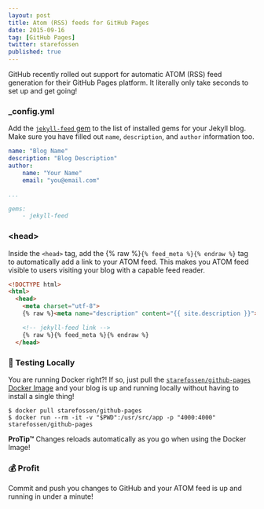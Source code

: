 ```yaml
---
layout: post
title: Atom (RSS) feeds for GitHub Pages
date: 2015-09-16
tag: [GitHub Pages]
twitter: starefossen
published: true
---
```


GitHub recently rolled out support for automatic ATOM (RSS) feed generation for
their GitHub Pages platform. It literally only take seconds to set up and get
going!

<!--more-->

### _config.yml

Add the [`jekyll-feed` gem](https://github.com/jekyll/jekyll-feed) to the list
of installed gems for your Jekyll blog. Make sure you have filled out `name`,
`description`, and `author` information too.

```yaml
name: "Blog Name"
description: "Blog Description"
author:
    name: "Your Name"
    email: "you@email.com"

...

gems:
    - jekyll-feed
```

### &lt;head&gt;

Inside the `<head>` tag, add the {% raw %}`{% feed_meta %}{% endraw %}` tag to
automatically add a link to your ATOM feed. This makes you ATOM feed visible to
users visiting your blog with a capable feed reader.

```html
<!DOCTYPE html>
<html>
  <head>
    <meta charset="utf-8">
    {% raw %}<meta name="description" content="{{ site.description }}">{% endraw %}

    <!-- jekyll-feed link -->
    {% raw %}{% feed_meta %}{% endraw %}
  </head>
```

### 🐳  Testing Locally

You are running Docker right?! If so, just pull the [`starefossen/github-pages`
Docker Image](https://github.com/Starefossen/docker-github-pages) and your blog
is up and running locally without having to install a single thing!

```
$ docker pull starefossen/github-pages
$ docker run --rm -it -v "$PWD":/usr/src/app -p "4000:4000" starefossen/github-pages
```

**ProTip™** Changes reloads automatically as you go when using the Docker Image!

### 💰  Profit

Commit and push you changes to GitHub and your ATOM feed is up and running in
under a minute!

